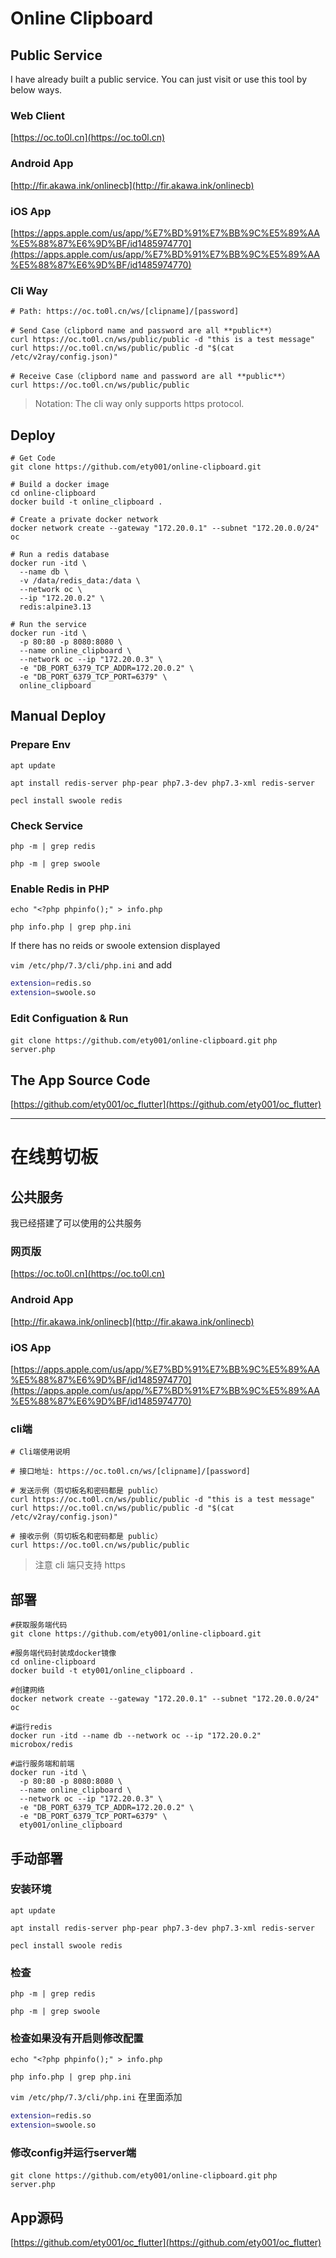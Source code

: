 # Online Clipboard

## Public Service

I have already built a public service.
You can just visit or use this tool by below ways.

### Web Client
[https://oc.to0l.cn](https://oc.to0l.cn)

### Android App
[http://fir.akawa.ink/onlinecb](http://fir.akawa.ink/onlinecb)

### iOS App
[https://apps.apple.com/us/app/%E7%BD%91%E7%BB%9C%E5%89%AA%E5%88%87%E6%9D%BF/id1485974770](https://apps.apple.com/us/app/%E7%BD%91%E7%BB%9C%E5%89%AA%E5%88%87%E6%9D%BF/id1485974770)

### Cli Way
```
# Path: https://oc.to0l.cn/ws/[clipname]/[password]

# Send Case（clipbord name and password are all **public**）
curl https://oc.to0l.cn/ws/public/public -d "this is a test message"
curl https://oc.to0l.cn/ws/public/public -d "$(cat /etc/v2ray/config.json)"

# Receive Case（clipbord name and password are all **public**）
curl https://oc.to0l.cn/ws/public/public
```
> Notation: The cli way only supports https protocol.


## Deploy
```
# Get Code
git clone https://github.com/ety001/online-clipboard.git

# Build a docker image
cd online-clipboard
docker build -t online_clipboard .

# Create a private docker network
docker network create --gateway "172.20.0.1" --subnet "172.20.0.0/24" oc

# Run a redis database
docker run -itd \
  --name db \
  -v /data/redis_data:/data \
  --network oc \
  --ip "172.20.0.2" \
  redis:alpine3.13

# Run the service
docker run -itd \
  -p 80:80 -p 8080:8080 \
  --name online_clipboard \
  --network oc --ip "172.20.0.3" \
  -e "DB_PORT_6379_TCP_ADDR=172.20.0.2" \
  -e "DB_PORT_6379_TCP_PORT=6379" \
  online_clipboard
```

## Manual Deploy
### Prepare Env
`apt update`

`apt install redis-server php-pear php7.3-dev php7.3-xml redis-server`

`pecl install swoole redis`

### Check Service
`php -m | grep redis`

`php -m | grep swoole`

### Enable Redis in PHP
`echo "<?php phpinfo();" > info.php`

`php info.php | grep php.ini`

If there has no reids or swoole extension displayed

`vim /etc/php/7.3/cli/php.ini` and add

```sh
extension=redis.so
extension=swoole.so
```

### Edit Configuation & Run
`git clone https://github.com/ety001/online-clipboard.git`
`php server.php`


## The App Source Code
[https://github.com/ety001/oc_flutter](https://github.com/ety001/oc_flutter)

---

# 在线剪切板

## 公共服务

我已经搭建了可以使用的公共服务

### 网页版
[https://oc.to0l.cn](https://oc.to0l.cn)

### Android App
[http://fir.akawa.ink/onlinecb](http://fir.akawa.ink/onlinecb)

### iOS App
[https://apps.apple.com/us/app/%E7%BD%91%E7%BB%9C%E5%89%AA%E5%88%87%E6%9D%BF/id1485974770](https://apps.apple.com/us/app/%E7%BD%91%E7%BB%9C%E5%89%AA%E5%88%87%E6%9D%BF/id1485974770)

### cli端
```
# Cli端使用说明

# 接口地址: https://oc.to0l.cn/ws/[clipname]/[password]

# 发送示例（剪切板名和密码都是 public）
curl https://oc.to0l.cn/ws/public/public -d "this is a test message"
curl https://oc.to0l.cn/ws/public/public -d "$(cat /etc/v2ray/config.json)"

# 接收示例（剪切板名和密码都是 public）
curl https://oc.to0l.cn/ws/public/public
```
> 注意 cli 端只支持 https


## 部署
```
#获取服务端代码
git clone https://github.com/ety001/online-clipboard.git

#服务端代码封装成docker镜像
cd online-clipboard
docker build -t ety001/online_clipboard .

#创建网络
docker network create --gateway "172.20.0.1" --subnet "172.20.0.0/24" oc

#运行redis
docker run -itd --name db --network oc --ip "172.20.0.2" microbox/redis

#运行服务端和前端
docker run -itd \
  -p 80:80 -p 8080:8080 \
  --name online_clipboard \
  --network oc --ip "172.20.0.3" \
  -e "DB_PORT_6379_TCP_ADDR=172.20.0.2" \
  -e "DB_PORT_6379_TCP_PORT=6379" \
  ety001/online_clipboard

```

## 手动部署
### 安装环境
`apt update`

`apt install redis-server php-pear php7.3-dev php7.3-xml redis-server`

`pecl install swoole redis`

### 检查
`php -m | grep redis`

`php -m | grep swoole`

### 检查如果没有开启则修改配置
`echo "<?php phpinfo();" > info.php`

`php info.php | grep php.ini`

`vim /etc/php/7.3/cli/php.ini` 在里面添加

```sh
extension=redis.so
extension=swoole.so
```

### 修改config并运行server端
`git clone https://github.com/ety001/online-clipboard.git`
`php server.php`


## App源码

[https://github.com/ety001/oc_flutter](https://github.com/ety001/oc_flutter)

